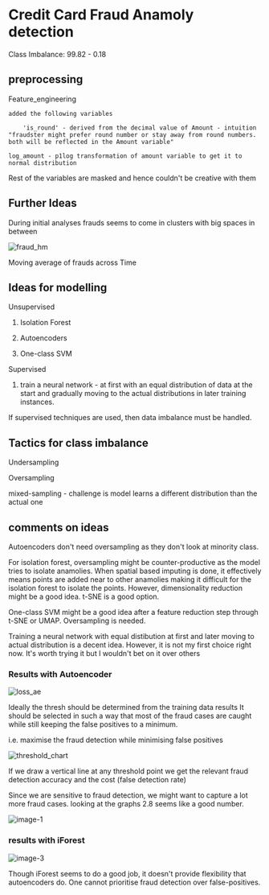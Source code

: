 # Credit Card Fraud Anamoly detection

Class Imbalance: 99.82 - 0.18

## preprocessing

Feature_engineering

    added the following variables

        'is_round' - derived from the decimal value of Amount - intuition "fraudster might prefer round number or stay away from round numbers. both will be reflected in the Amount variable"

    log_amount - p1log transformation of amount variable to get it to normal distribution

Rest of the variables are masked and hence couldn't be creative with them

## Further Ideas

During initial analyses frauds seems to come in clusters with big spaces in between

![fraud_hm](https://github.com/Lohith-reddy/CreditCardFraud/assets/26896217/106b8aae-ef30-482a-b7ee-fecb1d003fde)

Moving average of frauds across Time

## Ideas for modelling

Unsupervised

1. Isolation Forest

2. Autoencoders

3. One-class SVM

Supervised

1. train a neural network - at first with an equal distribution of data at the start and gradually moving to the actual distributions in later training instances.

If supervised techniques are used, then data imbalance must be handled.

## Tactics for class imbalance

Undersampling

Oversampling

mixed-sampling - challenge is model learns a different distribution than the actual one

## comments on ideas

Autoencoders don't need oversampling as they don't look at minority class.

For isolation forest, oversampling might be counter-productive as the model tries to isolate anamolies. When spatial based imputing is done, it effectively means points are added near to other anamolies making it difficult for the isolation forest to isolate the points. However, dimensionality reduction might be a good idea. t-SNE is a good option.

One-class SVM might be a good idea after a feature reduction step through t-SNE or UMAP. Oversampling is needed.

Training a neural network with equal distibution at first and later moving to actual distribution is a decent idea. However, it is not my first choice right now. It's worth trying it but I wouldn't bet on it over others

### Results with Autoencoder

![loss_ae](https://github.com/Lohith-reddy/CreditCardFraud/assets/26896217/41f6fd4d-ec32-4dda-83c5-eb1a69b08eaf)

Ideally the thresh should be determined from the training data results
It should be selected in such a way that most of the fraud cases are caught while still keeping the false positives to a minimum.

i.e. maximise the fraud detection while minimising false positives

![threshold_chart](https://github.com/Lohith-reddy/CreditCardFraud/assets/26896217/e8365eea-b6c7-4a55-8a6a-a3e33720a476)

If we draw a vertical line at any threshold point we get the relevant fraud detection accuracy and the cost (false detection rate)

Since we are sensitive to fraud detection, we might want to capture a lot more fraud cases.
looking at the graphs 2.8 seems like a good number.

![image-1](https://github.com/Lohith-reddy/CreditCardFraud/assets/26896217/716fa464-db93-4a62-9143-e847d0082902)

### results with iForest

![image-3](https://github.com/Lohith-reddy/CreditCardFraud/assets/26896217/03a8abdd-4a8e-452d-8e64-1cfdf1a3a45d)

Though iForest seems to do a good job, it doesn't provide flexibility that autoencoders do. One cannot prioritise fraud detection over false-positives.
